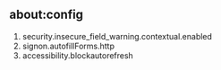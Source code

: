 ## about:config
1. security.insecure_field_warning.contextual.enabled
2. signon.autofillForms.http
3. accessibility.blockautorefresh
